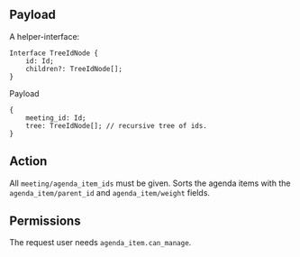## Payload
A helper-interface:
```
Interface TreeIdNode {
    id: Id;
    children?: TreeIdNode[];
}
```

Payload
```
{
    meeting_id: Id;
    tree: TreeIdNode[]; // recursive tree of ids.
}
```

## Action
All `meeting/agenda_item_ids` must be given. Sorts the agenda items with the `agenda_item/parent_id` and `agenda_item/weight` fields.


## Permissions
The request user needs `agenda_item.can_manage`.
